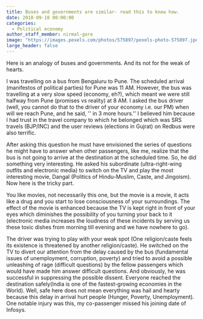 ```yaml
---
title: Buses and governments are similar- read this to know how.
date: 2018-09-18 00:00:00
categories:
  - Political economy
author_staff_member: nirmal-gore
image: "https://images.pexels.com/photos/575897/pexels-photo-575897.jpeg"
large_header: false
---
```


Here is an analogy of buses and governments. And its not for the weak of hearts. 

I was travelling on a bus from Bengaluru to Pune. The scheduled arrival (manifestos of political parties) for Pune was 11 AM. However, the bus was travelling at a very slow speed (economy, eh?), which meant we were still halfway from Pune (promises vs reality) at 8 AM. I asked the bus driver (well, you cannot do that to the driver of your economy i.e. our PM) when will we reach Pune, and he said, '' in 3 more hours.'' I believed him because I had trust in the travel company to which he belonged which was SRS travels (BJP/INC) and the user reviews (elections in Gujrat) on Redbus were also terrific. 

After asking this question he must have envisioned the series of questions he might have to answer when other passengers, like me, realize that the bus is not going to arrive at the destination at the scheduled time. So, he did something very interesting. He asked his subordinate (ultra-right-wing outfits and electronic media) to switch on the TV and play the most interesting movie, Dangal (Politics of Hindu-Muslim, Caste, and Jingoism). Now here is the tricky part. 

You like movies, not necessarily this one, but the movie is a movie, it acts like a drug and you start to lose consciousness of your surroundings. The effect of the movie is enhanced because the TV is kept right in front of your eyes which diminishes the possibility of you turning your back to it (electronic media increases the loudness of these incidents by serving us these toxic dishes from morning till evening and we have nowhere to go). 

The driver was trying to play with your weak spot (One religion/caste feels its existence is threatened by another religion/caste). He switched on the TV to divert our attention from the delay caused by the bus (fundamental issues of unemployment, corruption, poverty) and tried to avoid a possible unleashing of rage (difficult questions) by the fellow passengers which would have made him answer difficult questions. And obviously, he was successful in suppressing the possible dissent. Everyone reached the destination safely(India is one of the fastest-growing economies in the World). Well, safe here does not mean everything was hail and hearty because this delay in arrival hurt people (Hunger, Poverty, Unemployment). One notable injury was this, my co-passenger missed his joining date of Infosys.
